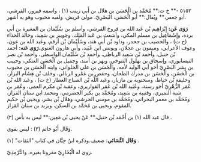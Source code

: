 ٥١٥٢ -** خ ت:** مُحَمَّد بن الْحَسَن بن هلال بن أَبي زينب (١) ، واسمه فيروز، القرشي، أبو جعفر،** ويُقال:** أبو الْحَسَن، البَصْرِيّ، مولى قريش، ولقبه محبوب وهو به أشهر.

**رَوَى عَن:** إِبْرَاهِيم بْن عَبد الله بن فروخ القرشي، وأسلم بن سُلَيْمان بن المغيرة بن أَبي بردة، وإِسْمَاعِيل بن مسلم المكي، وأشعث بن عَبد المَلِك، وجويبر بن سَعِيد، وخالد الحذاء (خ ت) ، والخصيب بن جحدر، وداود بْن أَبي هند، وسُلَيْمان بْن أرقم، وعَبد الله بن عون، وعوف الأعرابي، وميمون بن عجلان، ويونس ابن عُبَيد، وأبي هارون الغنوي،**رَوَى عَنه:** أحمد بْن حنبل، وأحمد بْن سَعِيد الرباطي، وأحمد بْن سُلَيْمان الواسطي، وأحمد بْن نصر النيسابوري، وإسحاق بن بهلول التنوخي، وبهز بن أسد، وجميل بن الْحَسَن العتكي، وحبيب بن بشر البَصْرِيّ أخو أبي الوليد لأمه، والْحَسَن بن علي الحلواني، وابنه الْحَسَن بن محبوب بن الْحَسَن، والْحَسَن بن مدرك الطحان، وحفص بن عَمْرو الربالي، وخلف بْن هِشَام البزار، وخليفة بْن خياط، وسختويه بن مازيار، وعَبد اللَّه بْن الصباح العطار (خ ت) ، وعَبد الله بْن عُمَر الزُّهْرِيّ أخو رستة، وعُبَيد الله بْن عُمَر القواريري، وعقبة بْن مكرم العمي، وعُمَر بن شبة النميري، وقتيبة بن سَعِيد، ومُحَمَّد بن بكير الحضرمي، ومحمد ابن سنان القزاز، ومُحَمَّد بن معمر البحراني، ومُحَمَّد بن موسى الحرشي، وهلال بْن بشر، ويحيى بْن حكيم المقوم، ويحيى بن مُحَمَّد بن السكن، ويزيد بن سنان القزاز.

قال عبد الله (١) بن أَحْمَد بْن حنبل،** عَنْ يحيى بْن مَعِين:** ليس به بأس (٢) .

وَقَال أَبُو حاتم (٣) : ليس بقوي.

**وَقَال النَّسَائي:** ضعيف.وذكره ابنُ حِبَّان في كتاب "الثقات" (١) .

روى له الْبُخَارِيّ مقرونا بغيره، والتِّرْمِذِيّ.